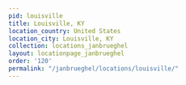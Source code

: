 ```yaml
---
pid: louisville
title: Louisville, KY
location_country: United States
location_city: Louisville, KY
collection: locations_janbrueghel
layout: locationpage_janbrueghel
order: '120'
permalink: "/janbrueghel/locations/louisville/"
---
```


